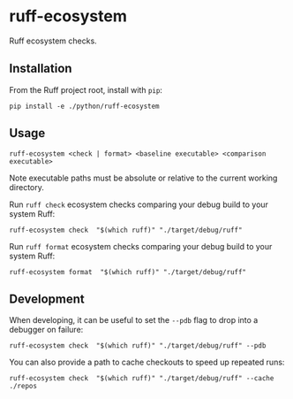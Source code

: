 # ruff-ecosystem

Ruff ecosystem checks.

## Installation

From the Ruff project root, install with `pip`:

```shell
pip install -e ./python/ruff-ecosystem
```

## Usage

```shell
ruff-ecosystem <check | format> <baseline executable> <comparison executable>
```

Note executable paths must be absolute or relative to the current working directory.

Run `ruff check` ecosystem checks comparing your debug build to your system Ruff:

```shell
ruff-ecosystem check  "$(which ruff)" "./target/debug/ruff"
```

Run `ruff format` ecosystem checks comparing your debug build to your system Ruff:

```shell
ruff-ecosystem format  "$(which ruff)" "./target/debug/ruff"
```

## Development

When developing, it can be useful to set the `--pdb` flag to drop into a debugger on failure:

```shell
ruff-ecosystem check  "$(which ruff)" "./target/debug/ruff" --pdb
```

You can also provide a path to cache checkouts to speed up repeated runs:

```shell
ruff-ecosystem check  "$(which ruff)" "./target/debug/ruff" --cache ./repos
```
